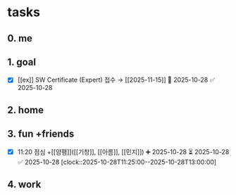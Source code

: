 # tasks
## 0. me
## 1. goal
- [x] [[ex]] SW Certificate (Expert) 접수 → [[2025-11-15]] 🛫 2025-10-28 ✅ 2025-10-28
## 2. home

## 3. fun +friends
- [x] 11:20 점심 +[[얌팸]]([[기창]], [[아름]], [[민지]]) ➕ 2025-10-28 ⏳ 2025-10-28 ✅ 2025-10-28
      [clock::2025-10-28T11:25:00--2025-10-28T13:00:00]

## 4. work